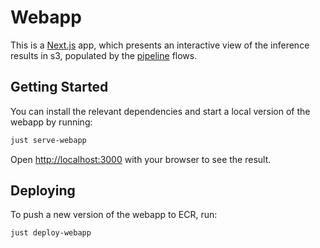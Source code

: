 # Webapp

This is a [Next.js](https://nextjs.org) app, which presents an interactive view of the inference results in s3, populated by the [pipeline](../pipeline) flows.

## Getting Started

You can install the relevant dependencies and start a local version of the webapp by running:

```sh
just serve-webapp
```

Open [http://localhost:3000](http://localhost:3000) with your browser to see the result.

## Deploying

To push a new version of the webapp to ECR, run:

```sh
just deploy-webapp
```
